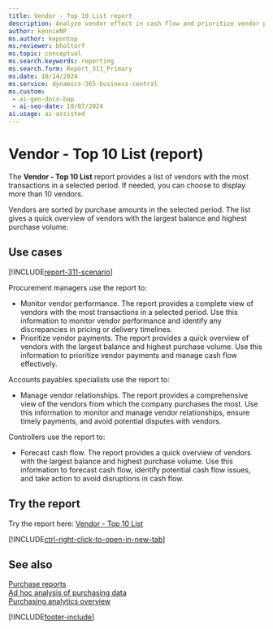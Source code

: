 ```yaml
---
title: Vendor - Top 10 List report
description: Analyze vendor effect in cash flow and prioritize vendor payments.
author: kennieNP
ms.author: kepontop
ms.reviewer: bholtorf
ms.topic: conceptual
ms.search.keywords: reporting
ms.search.form: Report_311_Primary
ms.date: 10/14/2024
ms.service: dynamics-365-business-central
ms.custom:
 - ai-gen-docs-bap
 - ai-seo-date: 10/07/2024
ai.usage: ai-assisted
---
```


# Vendor - Top 10 List (report)

The **Vendor - Top 10 List** report provides a list of vendors with the most transactions in a selected period. If needed, you can choose to display more than 10 vendors.

Vendors are sorted by purchase amounts in the selected period. The list gives a quick overview of vendors with the largest balance and highest purchase volume.

## Use cases

[!INCLUDE[report-311-scenario](../includes/report-311-scenario-include.md)]

<!-- 
Prompt
Below is a report in an ERP system. Provide 3-4 use cases for different personas working with procurement.
Format like this:    
  
As a <persona>, use the report to    
* use case 1  
* use case 2    

Do not capitalize the persona names. 

## Report description
Shows information on purchases from vendors for a selected period. You can choose the number of vendors that are included in the report.
The vendors are sorted in order of amount, and you can choose whether they're sorted by purchase amount or balance. The report gives a quick overview of the vendors from which you purchase the most or to which you owe the most.

### What the report does
Provides a list of vendors with the most transactions within a selected period. You can choose to display more than 10 vendors.

The vendors are sorted by purchase amount within the selected period. The list gives a quick overview of vendors with the largest balance and highest purchase volume.

This report can be used to provide information to monitor supplier relationships, plan upcoming payments and identify potential cashflow issues.

### Use cases
Review vendors with the most transactions within a selected period to manage cash flow & prioritise vendor payments.

Please include your data sources and URLs
 -->

Procurement managers use the report to:

* Monitor vendor performance. The report provides a complete view of vendors with the most transactions in a selected period. Use this information to monitor vendor performance and identify any discrepancies in pricing or delivery timelines.
* Prioritize vendor payments. The report provides a quick overview of vendors with the largest balance and highest purchase volume. Use this information to prioritize vendor payments and manage cash flow effectively.

Accounts payables specialists use the report to:

* Manage vendor relationships. The report provides a comprehensive view of the vendors from which the company purchases the most. Use this information to monitor and manage vendor relationships, ensure timely payments, and avoid potential disputes with vendors.

Controllers use the report to:

* Forecast cash flow. The report provides a quick overview of vendors with the largest balance and highest purchase volume. Use this information to forecast cash flow, identify potential cash flow issues, and take action to avoid disruptions in cash flow.

## Try the report

Try the report here: [Vendor - Top 10 List](https://businesscentral.dynamics.com?report=311)

[!INCLUDE[ctrl-right-click-to-open-in-new-tab](../includes/ctrl-right-click-to-open-in-new-tab.md)]

## See also

[Purchase reports](../purchase-reports.md)  
[Ad hoc analysis of purchasing data](../ad-hoc-analysis-purchasing.md)  
[Purchasing analytics overview](../purchasing-analytics-overview.md)  

[!INCLUDE[footer-include](../includes/footer-banner.md)]